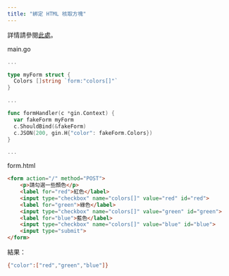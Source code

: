 ```yaml
---
title: "綁定 HTML 核取方塊"
---
```


詳情請參閱[此處](https://github.com/gin-gonic/gin/issues/129#issuecomment-124260092)。

main.go

```go
...

type myForm struct {
  Colors []string `form:"colors[]"`
}

...

func formHandler(c *gin.Context) {
  var fakeForm myForm
  c.ShouldBind(&fakeForm)
  c.JSON(200, gin.H{"color": fakeForm.Colors})
}

...

```

form.html

```html
<form action="/" method="POST">
    <p>請勾選一些顏色</p>
    <label for="red">紅色</label>
    <input type="checkbox" name="colors[]" value="red" id="red">
    <label for="green">綠色</label>
    <input type="checkbox" name="colors[]" value="green" id="green">
    <label for="blue">藍色</label>
    <input type="checkbox" name="colors[]" value="blue" id="blue">
    <input type="submit">
</form>
```

結果：

```sh
{"color":["red","green","blue"]}
```
